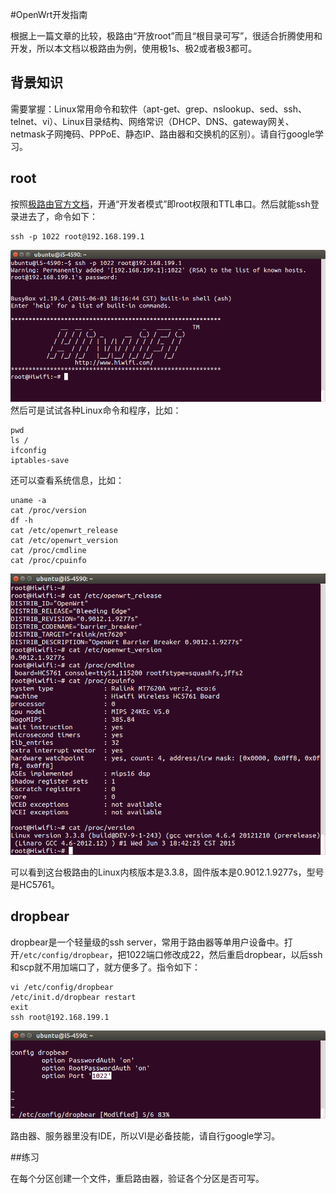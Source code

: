 #OpenWrt开发指南

根据上一篇文章的比较，极路由“开放root”而且“根目录可写”，很适合折腾使用和开发，所以本文档以极路由为例，使用极1s、极2或者极3都可。

## 背景知识

需要掌握：Linux常用命令和软件（apt-get、grep、nslookup、sed、ssh、telnet、vi）、Linux目录结构、网络常识（DHCP、DNS、gateway网关、netmask子网掩码、PPPoE、静态IP、路由器和交换机的区别）。请自行google学习。

## root

按照[极路由官方文档](http://bbs.hiwifi.com/thread-74899-1-1.html)，开通“开发者模式”即root权限和TTL串口。然后就能ssh登录进去了，命令如下：

```
ssh -p 1022 root@192.168.199.1
```

![gee root hiwifi ssh](images/gee-root-hiwifi-ssh.png)
然后可是试试各种Linux命令和程序，比如：

```
pwd
ls /
ifconfig
iptables-save
```

还可以查看系统信息，比如：

```
uname -a
cat /proc/version
df -h
cat /etc/openwrt_release
cat /etc/openwrt_version
cat /proc/cmdline
cat /proc/cpuinfo
```

![cat openwrt release](images/cat-openwrt-release.png)

可以看到这台极路由的Linux内核版本是3.3.8，固件版本是0.9012.1.9277s，型号是HC5761。

## dropbear

dropbear是一个轻量级的ssh server，常用于路由器等单用户设备中。打开`/etc/config/dropbear`，把1022端口修改成22，然后重启dropbear，以后ssh和scp就不用加端口了，就方便多了。指令如下：

```
vi /etc/config/dropbear
/etc/init.d/dropbear restart
exit
ssh root@192.168.199.1
```

![vi dropbear 1022](images/vi-dropbear-1022.png)

路由器、服务器里没有IDE，所以VI是必备技能，请自行google学习。

##练习

在每个分区创建一个文件，重启路由器，验证各个分区是否可写。

<!-- 多说评论框 start -->
<div class="ds-thread" data-thread-key="docs-developer-guide" data-title="开发者指南" data-url="http://openwrt.io/docs/developer-guide/"></div>
<!-- 多说评论框 end -->
